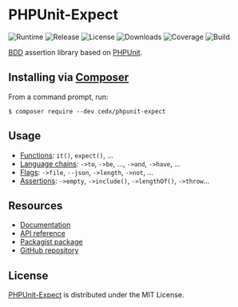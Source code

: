 # PHPUnit-Expect
![Runtime](https://img.shields.io/badge/php-%3E%3D7.0-brightgreen.svg) ![Release](https://img.shields.io/packagist/v/cedx/phpunit-expect.svg) ![License](https://img.shields.io/packagist/l/cedx/phpunit-expect.svg) ![Downloads](https://img.shields.io/packagist/dt/cedx/phpunit-expect.svg) ![Coverage](https://coveralls.io/repos/github/cedx/phpunit-expect/badge.svg) ![Build](https://travis-ci.org/cedx/phpunit-expect.svg)

[BDD](https://en.wikipedia.org/wiki/Behavior-driven_development) assertion library based on [PHPUnit](https://phpunit.de).

## Installing via [Composer](https://getcomposer.org)
From a command prompt, run:

```shell
$ composer require --dev cedx/phpunit-expect
```

## Usage
- [Functions](doc/functions.md): `it()`, `expect()`, ...
- [Language chains](doc/chains.md): `->to`, `->be`, ..., `->and`, `->have`, ...
- [Flags](doc/flags.md): `->file`, `--json`, `->length`, `->not`, ...
- [Assertions](doc/assertions.md): `->empty`, `->include()`, `->lengthOf()`, `->throw`...

## Resources
- [Documentation](https://dev.belin.io/phpunit-expect)
- [API reference](https://dev.belin.io/phpunit-expect/api)
- [Packagist package](https://packagist.org/packages/cedx/phpunit-expect)
- [GitHub repository](https://github.com/cedx/phpunit-expect)

## License
[PHPUnit-Expect](https://dev.belin.io/phpunit-expect) is distributed under the MIT License.
